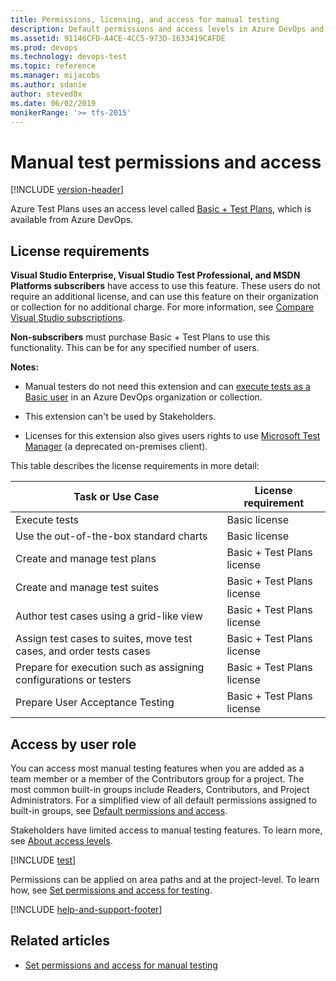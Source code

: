 ```yaml
---
title: Permissions, licensing, and access for manual testing
description: Default permissions and access levels in Azure DevOps and TFS for manual and exploratory testing topics and problems
ms.assetid: 91146CFD-A4CE-4CC5-973D-1633419CAFDE
ms.prod: devops
ms.technology: devops-test
ms.topic: reference
ms.manager: mijacobs
ms.author: sdanie
author: steved0x
ms.date: 06/02/2019
monikerRange: '>= tfs-2015'
---
```


# Manual test permissions and access 

[!INCLUDE [version-header](includes/version-header.md)]

Azure Test Plans uses an access level called [Basic + Test Plans](https://marketplace.visualstudio.com/items?itemName=ms.vss-testmanager-web),
which is available from Azure DevOps.

## License requirements

**Visual Studio Enterprise, Visual Studio Test Professional, and MSDN Platforms subscribers** have access to use this feature. These users do not require
an additional license, and can use this feature on their organization or collection for no additional charge.
For more information, see [Compare Visual Studio subscriptions](https://www.visualstudio.com/vs/pricing).
 
**Non-subscribers** must purchase Basic + Test Plans to use this functionality. This can be for any specified number of users.

**Notes:**

* Manual testers do not need this extension and can 
  [execute tests as a Basic user](https://docs.microsoft.com/azure/devops/test/manual-test-permissions?view=azure-devops#license-requirements)
  in an Azure DevOps organization or collection.

* This extension can't be used by Stakeholders.

* Licenses for this extension also gives users rights to use [Microsoft Test Manager](https://docs.microsoft.com/azure/devops/test/mtm/guidance-mtm-usage?view=azure-devops) (a deprecated on-premises client).

This table describes the license requirements in more detail:

| Task or Use Case | License requirement |
| --- | --- |
| Execute tests | Basic license |
| Use the out-of-the-box standard charts | Basic license |
| Create and manage test plans | Basic + Test Plans license |
| Create and manage test suites | Basic + Test Plans license |
| Author test cases using a grid-like view | Basic + Test Plans license |
| Assign test cases to suites, move test cases, and order tests cases | Basic + Test Plans license |
| Prepare for execution such as assigning configurations or testers | Basic + Test Plans license | 
| Prepare User Acceptance Testing | Basic + Test Plans license |

## Access by user role

You can access most manual testing features when you are added as a team member or a member
of the Contributors group for a project. The most common built-in groups include Readers,
Contributors, and Project Administrators. For a simplified view of all default permissions
assigned to built-in groups, see [Default permissions and access](../organizations/security/permissions-access.md).  

Stakeholders have limited access to manual testing features.
To learn more, see [About access levels](../organizations/security/access-levels.md).

[!INCLUDE [test](../organizations/security/includes/test.md)] 


Permissions can be applied on area paths and at the project-level. To learn how, see [Set permissions and access for testing](../organizations/security/set-permissions-access-test.md). 

[!INCLUDE [help-and-support-footer](includes/help-and-support-footer.md)] 

## Related articles

- [Set permissions and access for manual testing](../organizations/security/set-permissions-access-test.md)
